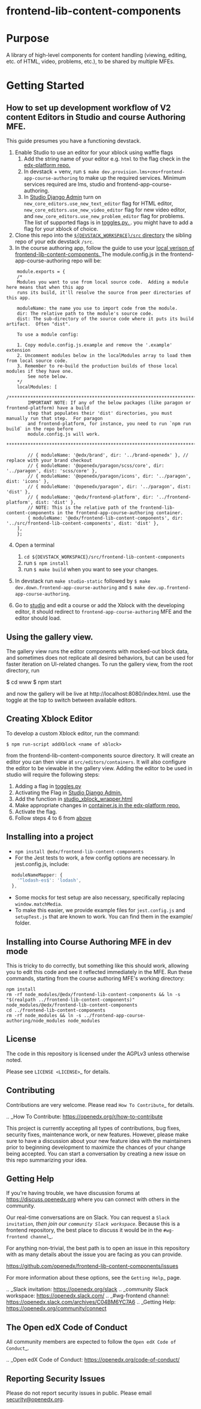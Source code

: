 # frontend-lib-content-components

# Purpose
A library of high-level components for content handling (viewing, editing, etc. of HTML, video, problems, etc.), to be shared by multiple MFEs.

# Getting Started

## How to set up development workflow of V2 content Editors in Studio and course Authoring MFE.

This guide presumes you have a functioning devstack.

1. Enable Studio to use an editor for your xblock using waffle flags
    1. Add the string name of your editor e.g. `html` to the flag check in the [edx-platform repo.](https://github.com/openedx/edx-platform/blob/369e5af85ab58c51a4bf4baf249d5cb36c1961fe/cms/static/js/views/pages/container.js#L190)
    2. In devstack + venv, run `$ make dev.provision.lms+cms+frontend-app-course-authoring` to make up the required services. Minimum services required are lms, studio and frontend-app-course-authoring.
    4. In [Studio Django Admin](http://localhost:18000/admin/waffle/flag/) turn on `new_core_editors.use_new_text_editor` flag for HTML editor, `new_core_editors.use_new_video_editor` flag for new video editor, and `new_core_editors.use_new_problem_editor` flag for problems. The list of supported flags is in [toggles.py. ](https://github.com/openedx/edx-platform/blob/master/cms/djangoapps/contentstore/toggles.py). you might have to add a flag for your xblock of choice.
2. Clone this repo into the [`${DEVSTACK_WORKSPACE}/src` directory](https://edx.readthedocs.io/projects/open-edx-devstack/en/latest/readme.html?highlight=DEVSTACK_WORKSPACE#id9) the sibling repo of your edx devstack `/src`.
3. In the course authoring app, follow the guide to use your [local verison of frontend-lib-content-components. ](https://github.com/openedx/frontend-build#local-module-configuration-for-webpack) The module.config.js in the frontend-app-course-authoring repo will be:

```
    module.exports = {
    /*
    Modules you want to use from local source code.  Adding a module here means that when this app
    runs its build, it'll resolve the source from peer directories of this app.

    moduleName: the name you use to import code from the module.
    dir: The relative path to the module's source code.
    dist: The sub-directory of the source code where it puts its build artifact.  Often "dist".

    To use a module config:

    1. Copy module.config.js.example and remove the '.example' extension
    2. Uncomment modules below in the localModules array to load them from local source code.
    3. Remember to re-build the production builds of those local modules if they have one.
        See note below.
    */
    localModules: [
        /*********************************************************************************************
        IMPORTANT NOTE: If any of the below packages (like paragon or frontend-platform) have a build
        step that populates their 'dist' directories, you must manually run that step.  For paragon
        and frontend-platform, for instance, you need to run `npm run build` in the repo before
        module.config.js will work.
        **********************************************************************************************/

        // { moduleName: '@edx/brand', dir: '../brand-openedx' }, // replace with your brand checkout
        // { moduleName: '@openedx/paragon/scss/core', dir: '../paragon', dist: 'scss/core' },
        // { moduleName: '@openedx/paragon/icons', dir: '../paragon', dist: 'icons' },
        // { moduleName: '@openedx/paragon', dir: '../paragon', dist: 'dist' },
        // { moduleName: '@edx/frontend-platform', dir: '../frontend-platform', dist: 'dist' },
        // NOTE: This is the relative path of the frontend-lib-content-components in the frontend-app-course-authoring container.
        { moduleName: '@edx/frontend-lib-content-components', dir: '../src/frontend-lib-content-components', dist: 'dist' },
    ],
    };

```

4. Open a terminal
    1. `cd ${DEVSTACK_WORKSPACE}/src/frontend-lib-content-components`
    1. run `$ npm install`
    2. run `$ make build` when you want to see your changes.

5. In devstack run `make studio-static` followed by `$ make dev.down.frontend-app-course-authoring` and `$ make dev.up.frontend-app-course-authoring`.

6. Go to [studio](http://localhost:18010) and edit a course or add the Xblock with the developing editor, it should redirect to `frontend-app-course-authoring`
   MFE and the editor should load.

## Using the gallery view.

The gallery view runs the editor components with mocked-out block data, and sometimes does not replicate all desired behaviors, but can be used for faster iteration on UI-related changes. To run the gallery view, from the root directory, run

$ cd www
$ npm start

and now the gallery will be live at http://localhost:8080/index.html. use the toggle at the top to switch between available editors.

## Creating Xblock Editor

To develop a custom Xblock editor, run the command:

`$ npm run-script addXblock <name of xblock>`

from the frontend-lib-content-components source directory. It will create an editor you can then view at `src/editors/containers`.
It will also configure the editor to be viewable in the gallery view. Adding the editor to be used in studio will require the following steps:

1. Adding a flag in [toggles.py](https://github.com/openedx/edx-platform/blob/master/cms/djangoapps/contentstore/toggles.py)
2. Activating the Flag in [Studio Django Admin. ](http://localhost:18000/admin/waffle/flag/)
3. Add the function in [studio_xblock_wrapper.html](https://github.com/openedx/edx-platform/blob/master/cms/templates/studio_xblock_wrapper.html#L13)
4. Make appropriate changes in [container.js in the edx-platform repo.](https://github.com/openedx/edx-platform/blob/369e5af85ab58c51a4bf4baf249d5cb36c1961fe/cms/static/js/views/pages/container.js#L190)
5. Activate the flag.
6. Follow steps 4 to 6 from [above](#how-to-set-up-development-workflow-of-v2-content-editors-in-studio-and-course-authoring-mfe)

## Installing into a project

- `npm install @edx/frontend-lib-content-components`
- For the Jest tests to work, a few config options are necessary. In jest.config.js, include:
```js
  moduleNameMapper: {
    '^lodash-es$': 'lodash',
  },
```
- Some mocks for test setup are also necessary, specifically replacing `window.matchMedia`.
- To make this easier, we provide example files for `jest.config.js` and `setupTest.js` that are known to work.
You can find them in the example/ folder.

## Installing into Course Authoring MFE in dev mode

This is tricky to do correctly, but something like this should work, allowing
you to edit this code and see it reflected immediately in the MFE. Run these
commands, starting from the course authoring MFE's working directory:

```
npm install
rm -rf node_modules/@edx/frontend-lib-content-components && ln -s "$(realpath ../frontend-lib-content-components)" node_modules/@edx/frontend-lib-content-components
cd ../frontend-lib-content-components
rm -rf node_modules && ln -s ../frontend-app-course-authoring/node_modules node_modules
```

## License

The code in this repository is licensed under the AGPLv3 unless otherwise
noted.

Please see `LICENSE <LICENSE>`_ for details.

## Contributing

Contributions are very welcome.  Please read `How To Contribute`_ for details.

.. _How To Contribute: https://openedx.org/r/how-to-contribute

This project is currently accepting all types of contributions, bug fixes,
security fixes, maintenance work, or new features.  However, please make sure
to have a discussion about your new feature idea with the maintainers prior to
beginning development to maximize the chances of your change being accepted.
You can start a conversation by creating a new issue on this repo summarizing
your idea.

## Getting Help

If you're having trouble, we have discussion forums at
https://discuss.openedx.org where you can connect with others in the community.

Our real-time conversations are on Slack. You can request a `Slack
invitation`_, then join our `community Slack workspace`_.  Because this is a
frontend repository, the best place to discuss it would be in the `#wg-frontend
channel`_.

For anything non-trivial, the best path is to open an issue in this repository
with as many details about the issue you are facing as you can provide.

https://github.com/openedx/frontend-lib-content-components/issues

For more information about these options, see the `Getting Help`_ page.

.. _Slack invitation: https://openedx.org/slack
.. _community Slack workspace: https://openedx.slack.com/
.. _#wg-frontend channel: https://openedx.slack.com/archives/C04BM6YC7A6
.. _Getting Help: https://openedx.org/community/connect

##  The Open edX Code of Conduct

All community members are expected to follow the `Open edX Code of Conduct`_.

.. _Open edX Code of Conduct: https://openedx.org/code-of-conduct/

## Reporting Security Issues

Please do not report security issues in public. Please email security@openedx.org.
